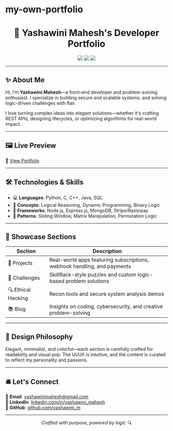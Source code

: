 # my-own-portfolio
<h1 align="center">🎨 Yashawini Mahesh's Developer Portfolio</h1>

<p align="center">
  <img src="https://img.shields.io/badge/TechStack-Frontend-blueviolet?style=flat-square" />
  <img src="https://img.shields.io/badge/Skills-Logical%20Reasoning-orange?style=flat-square" />
  <img src="https://img.shields.io/badge/Focus-AI%20%26%20Cybersecurity-brightgreen?style=flat-square" />
</p>

---

## ✨ About Me

Hi, I’m **Yashawini Mahesh**—a front-end developer and problem-solving enthusiast. I specialize in building secure and scalable systems, and solving logic-driven challenges with flair.

I love turning complex ideas into elegant solutions—whether it's crafting REST APIs, designing lifecycles, or optimizing algorithms for real-world impact.

---

## 🖼️ Live Preview

🔗 [View Portfolio](https://your-portfolio-url.com)

---

## 🛠️ Technologies & Skills

- 💻 **Languages**: Python, C, C++, Java, SQL
- 🧠 **Concepts**: Logical Reasoning, Dynamic Programming, Binary Logic
- 🧩 **Frameworks**: Node.js, Express.js, MongoDB, Stripe/Razorpay
- 🧮 **Patterns**: Sliding Window, Matrix Manipulation, Permutation Logic

---

## 📸 Showcase Sections

| Section              | Description                                                                 |
|----------------------|-----------------------------------------------------------------------------|
| 💼 Projects           | Real-world apps featuring subscriptions, webhook handling, and payments     |
| 🧠 Challenges         | SkillRack-style puzzles and custom logic-based problem solutions            |
| 🔍 Ethical Hacking    | Recon tools and secure system analysis demos                                |
| 📚 Blog               | Insights on coding, cybersecurity, and creative problem-solving             |

---

## 🌈 Design Philosophy

Elegant, minimalist, and colorful—each section is carefully crafted for readability and visual pop. The UI/UX is intuitive, and the content is curated to reflect my personality and passions.

---


## 🛎️ Let's Connect

💌 **Email**: yashawinimahesh@gmail.com  
🔗 **LinkedIn**: [linkedin.com/in/yashawini_mahesh](https://linkedin.com/in/yashawini_mahesh)  
🐙 **GitHub**: [github.com/yashawini_m](https://github.com/yashawini_m)

---

<p align="center"><i>Crafted with purpose, powered by logic 🔍</i></p>

